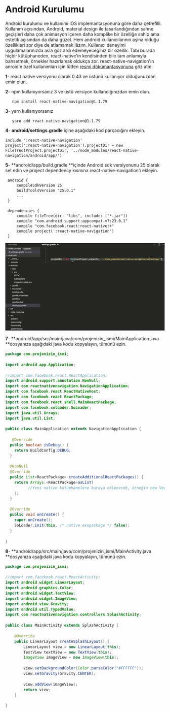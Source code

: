 # Android Kurulumu

Android kurulumu ve kullanımı IOS implemantasyonuna göre daha çetrefilli. Kullanım açısından, Android, material design ile tasarlandığından sahne geçişleri daha çok animasyon içeren daha komplike bir özelliğe sahip ama estetik açısından da daha güzel. Hem android kullanıcılarının aşina olduğu özellikleri zor diye de atlamamak lâzım. Kullanıcı deneyimi uygulamalarınızda asla göz ardı edemeyeceğiniz bir özellik. Tabi burada hiçbir kütüphaneden, react-native'in kendisinden bile tam anlamıyla bahsetmek, örnekler hazırlamak oldukça zor. react-native-navigation'ın anroid'e özel kullanımları için lütfen [resmi dökümantasyonuna](https://wix.github.io/react-native-navigation/#/android-specific-use-cases) göz atın.

**1**- react native versiyonu olarak 0.43 ve üstünü kullanıyor olduğunuzdan emin olun.

**2**- npm kullanıyorsanız 3 ve üstü versiyon kullandığınızdan emin olun.

```
   npm install react-native-navigation@1.1.79
```

**3**- yarn kullanıyorsanız

```
   yarn add react-native-navigation@1.1.79
```

**4**- **android/settings.gradle** içine aşağıdaki kod parçacığını ekleyin.

```
include ':react-native-navigation'
project(':react-native-navigation').projectDir = new File(rootProject.projectDir, '../node_modules/react-native-navigation/android/app/')
```

**5**- **android/app/build.gradle **içinde Android sdk versiyonunu 25 olarak set edin ve project dependency kısmına react-native-navigation'ı ekleyin.

```
 android {
     compileSdkVersion 25
     buildToolsVersion "25.0.1"
     ...
 }

 dependencies {
     compile fileTree(dir: "libs", include: ["*.jar"])
     compile "com.android.support:appcompat-v7:23.0.1"
     compile "com.facebook.react:react-native:+"
     compile project(':react-native-navigation')
 }
```

![](/assets/rnn-ios-5.gif)

**7**- **android/app/src/main/java/com/projenizin\_ismi/MainApplication.java **dosyanıza aşağıdaki java kodu kopyalayın, tümünü ezin.

```java
package com.projenizin_ismi;

import android.app.Application;

//import com.facebook.react.ReactApplication;
import android.support.annotation.NonNull;
import com.reactnativenavigation.NavigationApplication;
import com.facebook.react.ReactNativeHost;
import com.facebook.react.ReactPackage;
import com.facebook.react.shell.MainReactPackage;
import com.facebook.soloader.SoLoader;
import java.util.Arrays;
import java.util.List;

public class MainApplication extends NavigationApplication {

   @Override
  public boolean isDebug() {
    return BuildConfig.DEBUG;
  }

  @NonNull
  @Override
  public List<ReactPackage> createAdditionalReactPackages() {
    return Arrays.<ReactPackage>asList(
          //Yeni native kütüphanelere buraya eklenecek, örneğin new VectorIconsPackage()
    );
  }

  @Override
  public void onCreate() {
    super.onCreate();
    SoLoader.init(this, /* native exopackage */ false);
  }

}
```

**8**- **android/app/src/main/java/com/projenizin\_ismi/MainActivity.java **dosyanıza aşağıdaki java kodu kopyalayın, tümünü ezin.

```java
package com.projenizin_ismi;

//import com.facebook.react.ReactActivity;
import android.widget.LinearLayout;
import android.graphics.Color;
import android.widget.TextView;
import android.widget.ImageView;
import android.view.Gravity;
import android.util.TypedValue;
import com.reactnativenavigation.controllers.SplashActivity;

public class MainActivity extends SplashActivity {

    @Override
    public LinearLayout createSplashLayout() {
        LinearLayout view = new LinearLayout(this);
        TextView textView = new TextView(this);
        ImageView imageView = new ImageView(this);

        view.setBackgroundColor(Color.parseColor("#FFFFFF"));
        view.setGravity(Gravity.CENTER);

        view.addView(imageView);
        return view;
    }

}
```



